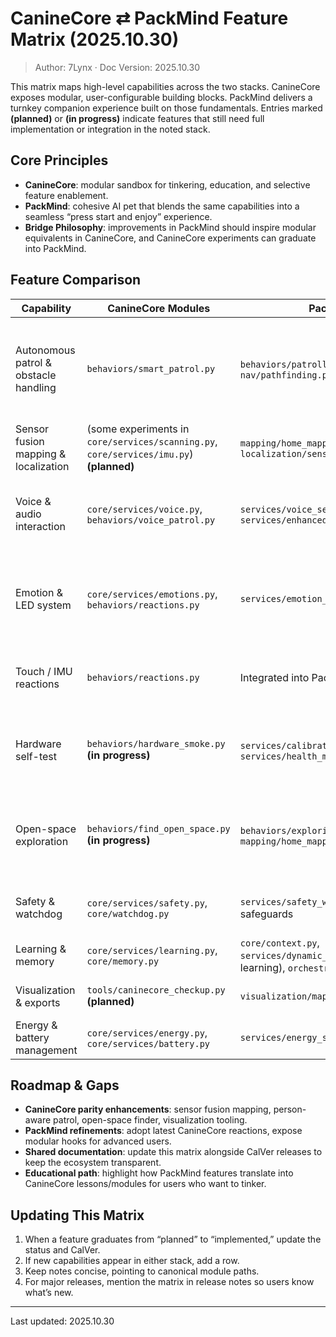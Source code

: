 # CanineCore ⇄ PackMind Feature Matrix (2025.10.30)
> Author: 7Lynx · Doc Version: 2025.10.30

This matrix maps high-level capabilities across the two stacks. CanineCore exposes modular, user-configurable building blocks. PackMind delivers a turnkey companion experience built on those fundamentals. Entries marked **(planned)** or **(in progress)** indicate features that still need full implementation or integration in the noted stack.

## Core Principles

- **CanineCore**: modular sandbox for tinkering, education, and selective feature enablement.
- **PackMind**: cohesive AI pet that blends the same capabilities into a seamless “press start and enjoy” experience.
- **Bridge Philosophy**: improvements in PackMind should inspire modular equivalents in CanineCore, and CanineCore experiments can graduate into PackMind.

## Feature Comparison

| Capability | CanineCore Modules | PackMind Modules | Notes |
| --- | --- | --- | --- |
| Autonomous patrol & obstacle handling | `behaviors/smart_patrol.py` | `behaviors/patrolling_behavior.py`, `nav/pathfinding.py` | PackMind uses advanced pathfinding; CanineCore patrol still needs person detection integration **(planned)** |
| Sensor fusion mapping & localization | (some experiments in `core/services/scanning.py`, `core/services/imu.py`) **(planned)** | `mapping/home_mapping.py`, `localization/sensor_fusion_localization.py` | Full sensor fusion not yet exposed in CanineCore |
| Voice & audio interaction | `core/services/voice.py`, `behaviors/voice_patrol.py` | `services/voice_service.py`, `services/enhanced_audio_processing_service.py` | CanineCore supports modular voice, PackMind layers NLP and enhanced audio pipeline |
| Emotion & LED system | `core/services/emotions.py`, `behaviors/reactions.py` | `services/emotion_service.py` | LED reactions aligned conceptually; PackMind may need API hooks for educational parity |
| Touch / IMU reactions | `behaviors/reactions.py` | Integrated into PackMind orchestrator **(planned)** | PackMind needs the refined reaction set ported from CanineCore |
| Hardware self-test | `behaviors/hardware_smoke.py` **(in progress)** | `services/calibration_service.py`, `services/health_monitor.py` | CanineCore self-test pending; PackMind health monitor exists but calibration UI still maturing |
| Open-space exploration | `behaviors/find_open_space.py` **(in progress)** | `behaviors/exploring_behavior.py`, `mapping/home_mapping.py` | PackMind exploration uses mapping; CanineCore needs ultrasonic/camera integration |
| Safety & watchdog | `core/services/safety.py`, `core/watchdog.py` | `services/safety_watchdog.py`, `orchestrator` safeguards | Both stacks cover safety; logic should remain consistent |
| Learning & memory | `core/services/learning.py`, `core/memory.py` | `core/context.py`, `services/dynamic_balance_service.py` (historical learning), `orchestrator` | APIs diverge; alignment roadmap needed |
| Visualization & exports | `tools/caninecore_checkup.py` **(planned)** | `visualization/map_visualization.py` | CanineCore lacks real-time visualization |
| Energy & battery management | `core/services/energy.py`, `core/services/battery.py` | `services/energy_service.py` | Ensure telemetry parity |

## Roadmap & Gaps

- **CanineCore parity enhancements**: sensor fusion mapping, person-aware patrol, open-space finder, visualization tooling.
- **PackMind refinements**: adopt latest CanineCore reactions, expose modular hooks for advanced users.
- **Shared documentation**: update this matrix alongside CalVer releases to keep the ecosystem transparent.
- **Educational path**: highlight how PackMind features translate into CanineCore lessons/modules for users who want to tinker.

## Updating This Matrix

1. When a feature graduates from “planned” to “implemented,” update the status and CalVer.
2. If new capabilities appear in either stack, add a row.
3. Keep notes concise, pointing to canonical module paths.
4. For major releases, mention the matrix in release notes so users know what’s new.

---
Last updated: 2025.10.30
